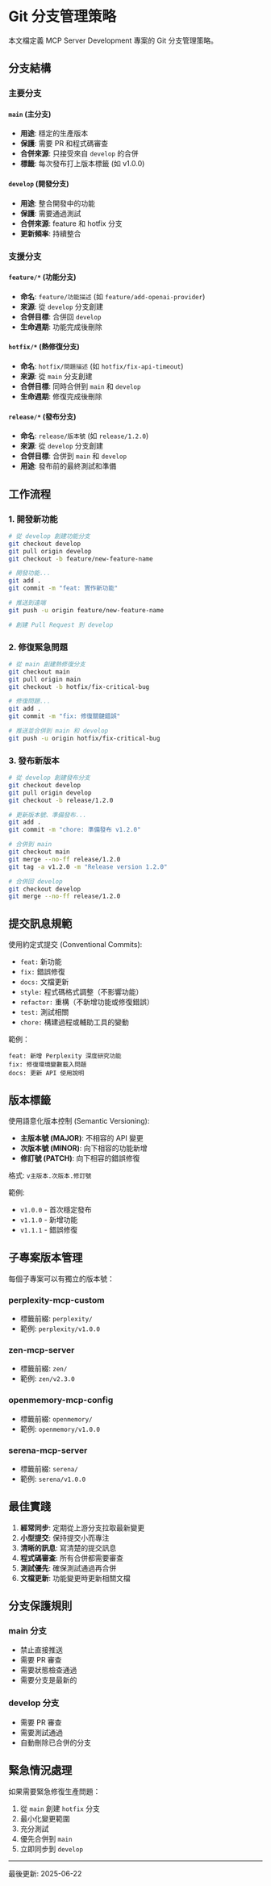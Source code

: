 # Git 分支管理策略

本文檔定義 MCP Server Development 專案的 Git 分支管理策略。

## 分支結構

### 主要分支

#### `main` (主分支)
- **用途**: 穩定的生產版本
- **保護**: 需要 PR 和程式碼審查
- **合併來源**: 只接受來自 `develop` 的合併
- **標籤**: 每次發布打上版本標籤 (如 v1.0.0)

#### `develop` (開發分支)
- **用途**: 整合開發中的功能
- **保護**: 需要通過測試
- **合併來源**: feature 和 hotfix 分支
- **更新頻率**: 持續整合

### 支援分支

#### `feature/*` (功能分支)
- **命名**: `feature/功能描述` (如 `feature/add-openai-provider`)
- **來源**: 從 `develop` 分支創建
- **合併目標**: 合併回 `develop`
- **生命週期**: 功能完成後刪除

#### `hotfix/*` (熱修復分支)
- **命名**: `hotfix/問題描述` (如 `hotfix/fix-api-timeout`)
- **來源**: 從 `main` 分支創建
- **合併目標**: 同時合併到 `main` 和 `develop`
- **生命週期**: 修復完成後刪除

#### `release/*` (發布分支)
- **命名**: `release/版本號` (如 `release/1.2.0`)
- **來源**: 從 `develop` 分支創建
- **合併目標**: 合併到 `main` 和 `develop`
- **用途**: 發布前的最終測試和準備

## 工作流程

### 1. 開發新功能

```bash
# 從 develop 創建功能分支
git checkout develop
git pull origin develop
git checkout -b feature/new-feature-name

# 開發功能...
git add .
git commit -m "feat: 實作新功能"

# 推送到遠端
git push -u origin feature/new-feature-name

# 創建 Pull Request 到 develop
```

### 2. 修復緊急問題

```bash
# 從 main 創建熱修復分支
git checkout main
git pull origin main
git checkout -b hotfix/fix-critical-bug

# 修復問題...
git add .
git commit -m "fix: 修復關鍵錯誤"

# 推送並合併到 main 和 develop
git push -u origin hotfix/fix-critical-bug
```

### 3. 發布新版本

```bash
# 從 develop 創建發布分支
git checkout develop
git pull origin develop
git checkout -b release/1.2.0

# 更新版本號、準備發布...
git add .
git commit -m "chore: 準備發布 v1.2.0"

# 合併到 main
git checkout main
git merge --no-ff release/1.2.0
git tag -a v1.2.0 -m "Release version 1.2.0"

# 合併回 develop
git checkout develop
git merge --no-ff release/1.2.0
```

## 提交訊息規範

使用約定式提交 (Conventional Commits):

- `feat:` 新功能
- `fix:` 錯誤修復
- `docs:` 文檔更新
- `style:` 程式碼格式調整（不影響功能）
- `refactor:` 重構（不新增功能或修復錯誤）
- `test:` 測試相關
- `chore:` 構建過程或輔助工具的變動

範例：
```
feat: 新增 Perplexity 深度研究功能
fix: 修復環境變數載入問題
docs: 更新 API 使用說明
```

## 版本標籤

使用語意化版本控制 (Semantic Versioning):

- **主版本號 (MAJOR)**: 不相容的 API 變更
- **次版本號 (MINOR)**: 向下相容的功能新增
- **修訂號 (PATCH)**: 向下相容的錯誤修復

格式: `v主版本.次版本.修訂號`

範例:
- `v1.0.0` - 首次穩定發布
- `v1.1.0` - 新增功能
- `v1.1.1` - 錯誤修復

## 子專案版本管理

每個子專案可以有獨立的版本號：

### perplexity-mcp-custom
- 標籤前綴: `perplexity/`
- 範例: `perplexity/v1.0.0`

### zen-mcp-server
- 標籤前綴: `zen/`
- 範例: `zen/v2.3.0`

### openmemory-mcp-config
- 標籤前綴: `openmemory/`
- 範例: `openmemory/v1.0.0`

### serena-mcp-server
- 標籤前綴: `serena/`
- 範例: `serena/v1.0.0`

## 最佳實踐

1. **經常同步**: 定期從上游分支拉取最新變更
2. **小型提交**: 保持提交小而專注
3. **清晰的訊息**: 寫清楚的提交訊息
4. **程式碼審查**: 所有合併都需要審查
5. **測試優先**: 確保測試通過再合併
6. **文檔更新**: 功能變更時更新相關文檔

## 分支保護規則

### main 分支
- 禁止直接推送
- 需要 PR 審查
- 需要狀態檢查通過
- 需要分支是最新的

### develop 分支
- 需要 PR 審查
- 需要測試通過
- 自動刪除已合併的分支

## 緊急情況處理

如果需要緊急修復生產問題：

1. 從 `main` 創建 `hotfix` 分支
2. 最小化變更範圍
3. 充分測試
4. 優先合併到 `main`
5. 立即同步到 `develop`

---

最後更新: 2025-06-22